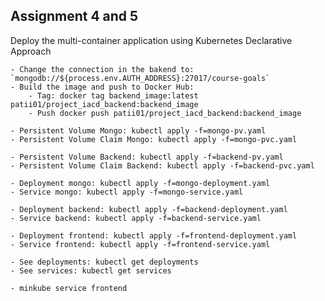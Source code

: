 ## Assignment 4 and 5

Deploy the multi-container application using Kubernetes Declarative Approach

    - Change the connection in the bakend to: `mongodb://${process.env.AUTH_ADDRESS}:27017/course-goals`
    - Build the image and push to Docker Hub: 
        - Tag: docker tag backend_image:latest patii01/project_iacd_backend:backend_image
        - Push docker push patii01/project_iacd_backend:backend_image
    
    - Persistent Volume Mongo: kubectl apply -f=mongo-pv.yaml
    - Persistent Volume Claim Mongo: kubectl apply -f=mongo-pvc.yaml

    - Persistent Volume Backend: kubectl apply -f=backend-pv.yaml
    - Persistent Volume Claim Backend: kubectl apply -f=backend-pvc.yaml

    - Deployment mongo: kubectl apply -f=mongo-deployment.yaml 
    - Service mongo: kubectl apply -f=mongo-service.yaml 

    - Deployment backend: kubectl apply -f=backend-deployment.yaml 
    - Service backend: kubectl apply -f=backend-service.yaml 

    - Deployment frontend: kubectl apply -f=frontend-deployment.yaml
    - Service frontend: kubectl apply -f=frontend-service.yaml

    - See deployments: kubectl get deployments
    - See services: kubectl get services

    - minkube service frontend


    
